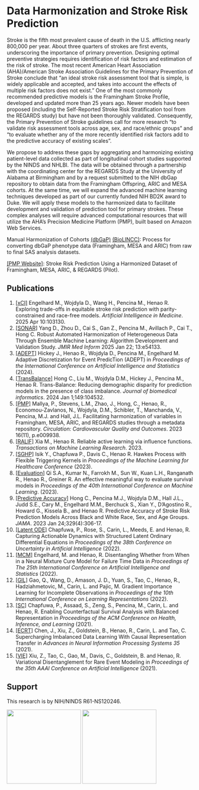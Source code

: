 # Data Harmonization and Stroke Risk Prediction

Stroke is the fifth most prevalent cause of death in the U.S. afflicting nearly 800,000 per year. About three
quarters of strokes are first events, underscoring the importance of primary prevention. Designing optimal
preventive strategies requires identification of risk factors and estimation of the risk of stroke. The most recent
American Heart Association (AHA)/American Stroke Association Guidelines for the Primary Prevention of
Stroke conclude that “an ideal stroke risk assessment tool that is simple, is widely applicable and accepted,
and takes into account the effects of multiple risk factors does not exist.” One of the most commonly
recommended predictive models is the Framingham Stroke Profile, developed and updated more than 25
years ago. Newer models have been proposed (including the Self-Reported Stroke Risk Stratification tool from
the REGARDS study) but have not been thoroughly validated. Consequently, the Primary Prevention of Stroke
guidelines call for more research “to validate risk assessment tools across age, sex, and race/ethnic groups”
and “to evaluate whether any of the more recently identified risk factors add to the predictive accuracy of
existing scales”.

We propose to address these gaps by aggregating and harmonizing existing patient-level data collected as
part of longitudinal cohort studies supported by the NINDS and NHLBI. The data will be obtained through a
partnership with the coordinating center for the REGARDS Study at the University of Alabama at Birmingham
and by a request submitted to the NIH dbGap repository to obtain data from the Framingham Offspring, ARIC
and MESA cohorts. At the same time, we will expand the advanced machine learning techniques developed
as part of our currently funded NIH BD2K award to Duke. We will apply these models to the harmonized data
to facilitate development and validation of prediction tool for primary strokes. These complex analyses will
require advanced computational resources that will utilize the AHA’s Precision Medicine Platform (PMP), built
based on Amazon Web Services. 

Manual Harmonization of Cohorts [(dbGaP)](https://github.com/duke-harmonization/manual_harmonization) [(BioLINCC)](https://github.com/duke-harmonization/manual_harmonization_biolincc): Process for converting dbGaP phenotype data (Framingham, MESA and ARIC) from raw to final SAS analysis datasets.

[[PMP Website]](https://precision.heart.org/duke-ninds): Stroke Risk Prediction Using a Harmonized Dataset of Framingham, MESA, ARIC, & REGARDS (Pilot).

## Publications
1. [[xCI]](https://github.com/duke-harmonization/equitable-stroke-risk-prediction) Engelhard M., Wojdyla D., Wang H., Pencina M., Henao R. Exploring trade-offs in equitable stroke risk prediction with parity-constrained and race-free models. *Artificial Intelligence in Medicine*. 2025 Apr 10:103130.
2. [[SONAR]](https://medinform.jmir.org/2025/1/e54133/authors) Yang D., Zhou D., Cai S., Gan Z., Pencina M., Avillach P., Cai T., Hong C. Robust Automated Harmonization of Heterogeneous Data Through Ensemble Machine Learning: Algorithm Development and Validation Study. *JMIR Med Inform* 2025 Jan 22; 13:e54133.
3. [[ADEPT]](https://github.com/duke-harmonization/ADEPT) Hickey J., Henao R., Wojdyla D., Pencina M., Engelhard M. Adaptive Discretization for Event PredicTion (ADEPT) in *Proceedings of the International Conference on Artificial Intelligence and Statistics* (2024).
4. [[TransBalance]](https://github.com/duke-harmonization/Transbalance) Hong C., Liu M., Wojdyla D.M., Hickey J., Pencina M., Henao R. Trans-Balance: Reducing demographic disparity for prediction models in the presence of class imbalance. *Journal of biomedical informatics*. 2024 Jan 1;149:104532.
5. [[PMP]](https://precision.heart.org/duke-ninds) Mallya, P., Stevens, L.M., Zhao, J., Hong, C., Henao, R., Economou-Zavlanos, N., Wojdyla, D.M., Schibler, T., Manchanda, V., Pencina, M.J. and Hall, J.L. Facilitating harmonization of variables in Framingham, MESA, ARIC, and REGARDS studies through a metadata repository. *Circulation: Cardiovascular Quality and Outcomes*. 2023 16(11), p.e009938.
6. [[RALIF]](https://github.com/duke-harmonization/Active-Learning) Xia M., Henao R. Reliable active learning via influence functions. *Transactions on Machine Learning Research*. 2023.
7. [[SGHP]](https://github.com/duke-harmonization/sghp) Isik Y., Chapfuwa P., Davis C., Henao R. Hawkes Process with Flexible Triggering Kernels in *Proceedings of the Machine Learning for Healthcare Conference* (2023).
8. [[Evaluation]](https://github.com/duke-harmonization/CensoredMAE) Qi S.A., Kumar N., Farrokh M., Sun W., Kuan L.H., Ranganath R., Henao R., Greiner R. An effective meaningful way to evaluate survival models in *Proceedings of the 40th International Conference on Machine Learning*. (2023).
9. [[Predictive Accuracy]](https://github.com/duke-harmonization/stroke-risk-prediction-models) Hong C., Pencina M.J., Wojdyla D.M., Hall J.L., Judd S.E., Cary M., Engelhard M.M., Berchuck S., Xian Y., D’Agostino R., Howard G., Kissela B., and Henao R. Predictive Accuracy of Stroke Risk Prediction Models Across Black and White Race, Sex, and Age Groups. *JAMA*. 2023 Jan 24;329(4):306-17.
10. [[Latent ODE]](https://github.com/duke-harmonization/structured_latent_ODEs) Chapfuwa, P., Rose, S., Carin, L., Meeds, E. and Henao, R. Capturing Actionable Dynamics with Structured Latent Ordinary Differential Equations in *Proceedings of the 38th Conference on Uncertainty in Artificial Intelligence* (2022).
11. [[MCM]](https://github.com/duke-harmonization/dnmc) Engelhard, M. and Henao, R. Disentangling Whether from When in a Neural Mixture Cure Model for Failure Time Data in *Proceedings of The 25th International Conference on Artificial Intelligence and Statistics* (2022).
12. [[GIL]](https://github.com/duke-harmonization/gradient-importance-learning) Gao, Q., Wang, D., Amason, J. D., Yuan, S., Tao, C., Henao, R., Hadziahmetovic, M., Carin, L. and Pajic, M. Gradient Importance Learning for Incomplete Observations in *Proceedings of the 10th International Conference on Learning Representations* (2022).
13. [[SC]](https://github.com/duke-harmonization/counterfactual_survival_analysis) Chapfuwa, P., Assaad, S., Zeng, S., Pencina, M., Carin, L. and Henao, R. Enabling Counterfactual Survival Analysis with Balanced Representation in *Proceedings of the ACM Conference on Health, Inference, and Learning* (2021).
14. [[ECRT]](https://github.com/duke-harmonization/ECRT) Chen, J., Xiu, Z., Goldstein, B., Henao, R., Carin, L. and Tao, C. Supercharging Imbalanced Data Learning With Causal Representation Transfer in *Advances in Neural Information Processing Systems 35* (2021).
15. [[VIE]](https://github.com/duke-harmonization/VIE) Xiu, Z., Tao, C., Gao, M., Davis, C., Goldstein, B. and Henao, R. Variational Disentanglement for Rare Event Modeling in *Proceedings of the 35th AAAI Conference on Artificial Intelligence* (2021).

## Support

This research is by NIH/NINDS R61-NS120246.

<img src="https://user-images.githubusercontent.com/10777813/182640577-aeb1236b-186c-4fbe-aecf-1d0633f83860.png" width="200"> <img src="https://user-images.githubusercontent.com/10777813/182640606-fe32e791-eeb3-42d8-958a-350a31527abc.png" width="200">
